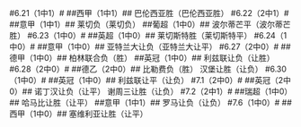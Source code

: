 #6.21（1中1）#
##西甲（1中1）##
巴伦西亚胜（巴伦西亚胜）
#6.22（2中1）#
##意甲（1中1）##
莱切负（莱切负）
##葡超（1中0）##
波尔蒂芒平（波尔蒂芒胜）
#6.23（1中0）#
##英超（1中0）##
莱切斯特胜（莱切斯特平）
#6.24（1中0）#
##意甲（1中0）##
亚特兰大让负（亚特兰大让平）
#6.27（2中0）#
##德甲（1中0）##
柏林联合负（胜）
##英冠（1中0）##
利兹联让负（让胜）
#6.28（2中0）#
##德乙（2中0）##
比勒费负（胜）
汉堡让胜（让负）
#6.30（1中0）#
##英冠（1中0）##
利兹联让平（让负）
#7.1（2中0）#
##英冠（2中0）##
诺丁汉让负（让平）
谢周三让胜（让负）
#7.2（2中1）#
##瑞超（1中0）##
哈马比让胜（让平）
##意甲（1中1）##
罗马让负（让负）
#7.6（1中0）#
##西甲（1中0）##
塞维利亚让胜（让平）